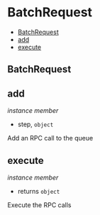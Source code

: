 # BatchRequest

+ [BatchRequest](#BatchRequest)
+ [add](#add)
+ [execute](#execute)

## BatchRequest

## add

*instance member*

+ step, `object`

Add an RPC call to the queue

## execute

*instance member*

+ returns `object` 

Execute the RPC calls

